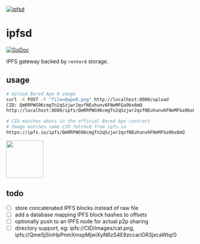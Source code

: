 [![ipfsd](https://sia.tech/assets/banners/sia-banner-ipfsd.png)](http://sia.tech)

# ipfsd

[![GoDoc](https://godoc.org/go.sia.tech/ipfsd?status.svg)](https://godoc.org/go.sia.tech/ipfsd)

IPFS gateway backed by `renterd` storage.

## usage

```sh
# Upload Bored Ape 0 image
curl -X POST -F "file=@ape0.png" http://localhost:8080/upload
CID: QmRRPWG96cmgTn2qSzjwr2qvfNEuhunv6FNeMFGa9bx6mQ
http://localhost:8080/ipfs/QmRRPWG96cmgTn2qSzjwr2qvfNEuhunv6FNeMFGa9bx6mQ

# CID matches whats in the official Bored Ape contract
# Image matches same CID fetched from ipfs.io
https://ipfs.io/ipfs/QmRRPWG96cmgTn2qSzjwr2qvfNEuhunv6FNeMFGa9bx6mQ
```
<image width="100px" src="https://ipfs.io/ipfs/QmRRPWG96cmgTn2qSzjwr2qvfNEuhunv6FNeMFGa9bx6mQ" />

## todo
- [ ] store concatenated IPFS blocks instead of raw file
- [ ] add a database mapping IPFS block hashes to offsets
- [ ] optionally push to an IPFS node for actual p2p sharing
- [ ] directory support, eg: ipfs://CID/images/cat.png, ipfs://QmeSjSinHpPnmXmspMjwiXyN6zS4E9zccariGR3jxcaWtq/0
